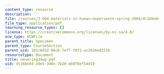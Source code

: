 ```yaml
---
content_type: resource
description: ''
file: /courses/3-094-materials-in-human-experience-spring-2004/dc16be84a9e5346e7b20eb876ef54d19_nosering3dwg.pdf
file_type: application/pdf
learning_resource_types: []
license: https://creativecommons.org/licenses/by-nc-sa/4.0/
ocw_type: OCWFile
parent_title: Specimen
parent_type: CourseSection
parent_uid: 101c6d32-96cb-7ef7-f8f2-ac2616ed2216
resourcetype: Document
title: nosering3dwg.pdf
uid: dc16be84-a9e5-346e-7b20-eb876ef54d19
---
```

